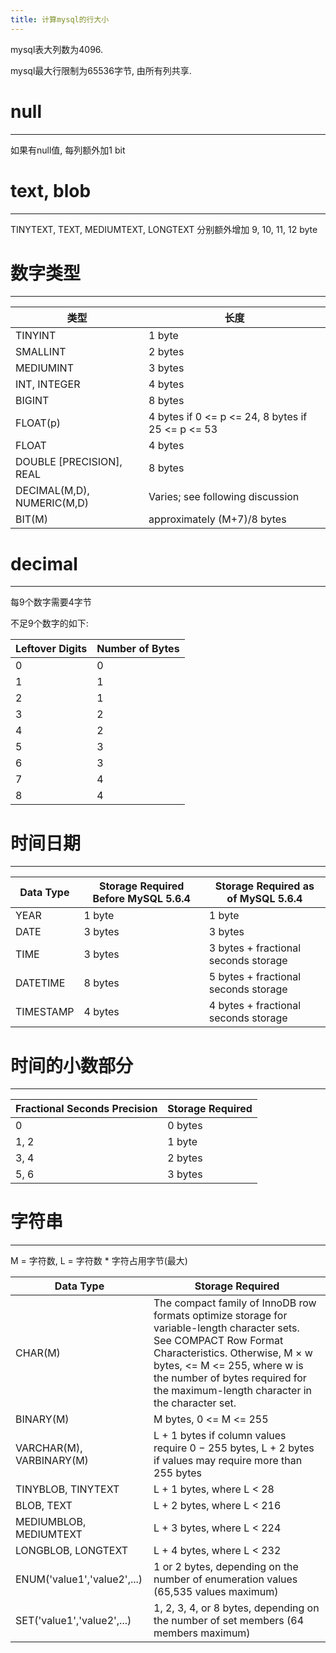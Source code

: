 ```yaml
---
title: 计算mysql的行大小
---
```



mysql表大列数为4096.

mysql最大行限制为65536字节, 由所有列共享.



# null
---
如果有null值, 每列额外加1 bit

# text, blob
---
TINYTEXT, TEXT, MEDIUMTEXT, LONGTEXT 分别额外增加 9, 10, 11, 12 byte


# 数字类型
---

| 类型 | 长度 |
| --- | --- |
| TINYINT | 1 byte | 
| SMALLINT | 2 bytes | 
| MEDIUMINT | 3 bytes | 
| INT, INTEGER | 4 bytes | 
| BIGINT | 8 bytes | 
| FLOAT(p) | 4 bytes if 0 <= p <= 24, 8 bytes if 25 <= p <= 53 | 
| FLOAT | 4 bytes | 
| DOUBLE [PRECISION], REAL | 8 bytes | 
| DECIMAL(M,D), NUMERIC(M,D) | Varies; see following discussion | 
| BIT(M) | approximately (M+7)/8 bytes | 


# decimal
---
每9个数字需要4字节

不足9个数字的如下:

| Leftover Digits | Number of Bytes |
| --- | --- |
| 0 | 0 |
| 1 | 1 |
| 2 | 1 |
| 3 | 2 |
| 4 | 2 |
| 5 | 3 |
| 6 | 3 |
| 7 | 4 |
| 8 | 4 |

# 时间日期
---

Data Type | Storage Required Before MySQL 5.6.4 | Storage Required as of MySQL 5.6.4
--- | --- | ---
YEAR | 1 byte | 1 byte
DATE | 3 bytes | 3 bytes
TIME | 3 bytes | 3 bytes + fractional seconds storage
DATETIME | 8 bytes | 5 bytes + fractional seconds storage
TIMESTAMP | 4 bytes | 4 bytes + fractional seconds storage

# 时间的小数部分
---


Fractional Seconds Precision | Storage Required
--- | ---
0 | 0 bytes
1, 2 | 1 byte
3, 4 | 2 bytes
5, 6 | 3 bytes


# 字符串
---
M = 字符数, L = 字符数 * 字符占用字节(最大)

Data Type | Storage Required
--- | ---
CHAR(M) | The compact family of InnoDB row formats optimize storage for variable-length character sets. See COMPACT Row Format Characteristics. Otherwise, M × w bytes, <= M <= 255, where w is the number of bytes required for the maximum-length character in the character set.
BINARY(M) | M bytes, 0 <= M <= 255
VARCHAR(M), VARBINARY(M) | L + 1 bytes if column values require 0 − 255 bytes, L + 2 bytes if values may require more than 255 bytes
TINYBLOB, TINYTEXT | L + 1 bytes, where L < 28
BLOB, TEXT | L + 2 bytes, where L < 216
MEDIUMBLOB, MEDIUMTEXT | L + 3 bytes, where L < 224
LONGBLOB, LONGTEXT | L + 4 bytes, where L < 232
ENUM('value1','value2',...) | 1 or 2 bytes, depending on the number of enumeration values (65,535 values maximum)
SET('value1','value2',...) | 1, 2, 3, 4, or 8 bytes, depending on the number of set members (64 members maximum)